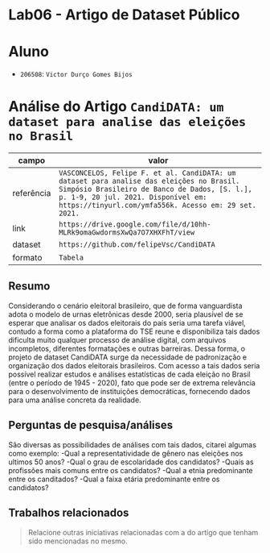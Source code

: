 # Lab06 - Artigo de Dataset Público

# Aluno

- `206508`: `Victor Durço Gomes Bijos`

# Análise do Artigo `CandiDATA: um dataset para analise das eleições no Brasil`

| campo      | valor                                                                                                                                                                                                                                  |
| ---------- | -------------------------------------------------------------------------------------------------------------------------------------------------------------------------------------------------------------------------------------- |
| referência | `VASCONCELOS, Felipe F. et al. CandiDATA: um dataset para analise das eleições no Brasil. Simpósio Brasileiro de Banco de Dados, [S. l.], p. 1-9, 20 jul. 2021. Disponível em: https://tinyurl.com/ymfa556k. Acesso em: 29 set. 2021.` |
| link       | `https://drive.google.com/file/d/10hh-MLRk9omaGwdormsXwQa7O7XHXFhT/view`                                                                                                                                                               |
| dataset    | `https://github.com/felipeVsc/CandiDATA`                                                                                                                                                                                               |
| formato    | `Tabela`                                                                                                                                                                                                                               |

## Resumo

Considerando o cenário eleitoral brasileiro, que de forma vanguardista adota o modelo de urnas eletrônicas desde 2000, seria plausível de se esperar que analisar os dados eleitorais do país seria uma tarefa viável, contudo a forma como a plataforma do TSE reune e disponibiliza tais dados dificulta muito qualquer processo de análise digital, com arquivos incompletos, diferentes formatações e outras barreiras.
Dessa forma, o projeto de dataset CandiDATA surge da necessidade de padronização e organização dos dados eleitorais brasileiros. Com acesso a tais dados seria possível realizar estudos e análises estatísticas de cada eleição no Brasil (entre o período de 1945 - 2020), fato que pode ser de extrema relevância para o desenvolvimento de instituições democráticas, fornecendo dados para uma análise concreta da realidade.

## Perguntas de pesquisa/análises

São diversas as possibilidades de análises com tais dados, citarei algumas como exemplo:
-Qual a representatividade de gênero nas eleições nos ultimos 50 anos?
-Qual o grau de escolaridade dos candidatos?
-Quais as profissões mais comuns entre os candidatos?
-Qual a etnia predominante entre os canditados?
-Qual a faixa etária predominante entre os candidatos?

## Trabalhos relacionados

> Relacione outras iniciativas relacionadas com a do artigo que tenham sido mencionadas no mesmo.

